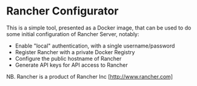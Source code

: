 Rancher Configurator
====================
This is a simple tool, presented as a Docker image, that can be used to do some
initial configuration of Rancher Server, notably:

 * Enable "local" authentication, with a single username/password
 * Register Rancher with a private Docker Registry
 * Configure the public hostname of Rancher
 * Generate API keys for API access to Rancher

NB. Rancher is a product of Rancher Inc [http://www.rancher.com]

